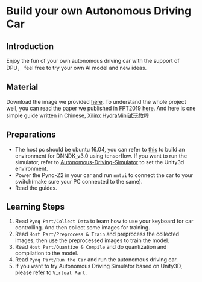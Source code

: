 <!--
 * @Author: Sauron Wu
 * @GitHub: wutianze
 * @Email: 1369130123qq@gmail.com
 * @Date: 2019-09-03 16:28:15
 * @LastEditors: Please set LastEditors
 * @LastEditTime: 2020-02-17 19:50:08
 * @Description: 
 -->
# Build your own Autonomous Driving Car
## Introduction
Enjoy the fun of your own autonomous driving car with the support of DPU， feel free to try your own AI model and new ideas.

## Material
Download the image we provided [here](https://pan.baidu.com/s/1gOJaoJJ8z2jf-BaLklID3Q). To understand the whole project well, you can read the paper we published in FPT2019 [here](https://easychair.org/publications/preprint/GMvL). And here is one simple guide written in Chinese, [Xilinx HydraMini试玩教程](https://blog.csdn.net/qq_25762163/article/details/103591878)

## Preparations
- The host pc should be ubuntu 16.04, you can refer to [this](https://github.com/wutianze/dnndk3.0-pynqz2) to build an environment for DNNDK_v3.0 using tensorflow. If you want to run the simulator, refer to [Autonomous-Driving-Simulator](https://github.com/wutianze/Autonomous-Driving-Simulator) to set the Unity3d environment.
- Power the Pynq-Z2 in your car and run `nmtui` to connect the car to your switch(make sure your PC connected to the same).
- Read the guides.

## Learning Steps
1. Read `Pynq Part/Collect Data` to learn how to use your keyboard for car controlling. And then collect some images for training.
2. Read `Host Part/Preprocess & Train` and preprocess the collected images, then use the preprocessed images to train the model.
3. Read `Host Part/Quantize & Compile` and do quantization and compilation to the model.
4. Read `Pynq Part/Run the Car` and run the autonomous driving car.
5. If you want to try Autonomous Driving Simulator based on Unity3D, please refer to `Virtual Part`.


